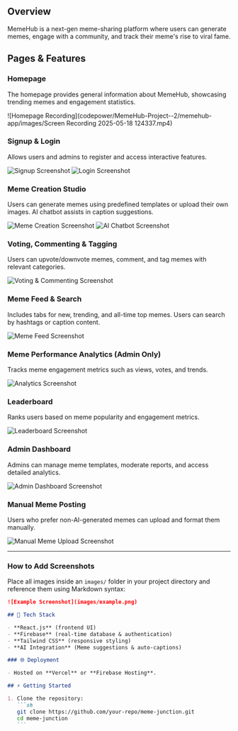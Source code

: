 ## Overview

MemeHub is a next-gen meme-sharing platform where users can generate memes, engage with a community, and track their meme's rise to viral fame.

## Pages & Features

### Homepage

The homepage provides general information about MemeHub, showcasing trending memes and engagement statistics.

![Homepage Recording](codepower/MemeHub-Project--2/memehub-app/images/Screen Recording 2025-05-18 124337.mp4)

### Signup & Login

Allows users and admins to register and access interactive features.

![Signup Screenshot](MemeHub-Project--2\memehub-app\images\login.png)
![Login Screenshot](MemeHub-Project--2\memehub-app\images\login.png)

### Meme Creation Studio

Users can generate memes using predefined templates or upload their own images. AI chatbot assists in caption suggestions.

![Meme Creation Screenshot](<(MemeHub-Project--2\memehub-app\images\generatePage.png)>)
![AI Chatbot Screenshot](<(MemeHub-Project--2\memehub-app\images\chatbot.png)>)

### Voting, Commenting & Tagging

Users can upvote/downvote memes, comment, and tag memes with relevant categories.

![Voting & Commenting Screenshot](images/voting_commenting.png)

### Meme Feed & Search

Includes tabs for new, trending, and all-time top memes. Users can search by hashtags or caption content.

![Meme Feed Screenshot](images/meme_feed.png)

### Meme Performance Analytics (Admin Only)

Tracks meme engagement metrics such as views, votes, and trends.

![Analytics Screenshot](images/analytics.png)

### Leaderboard

Ranks users based on meme popularity and engagement metrics.

![Leaderboard Screenshot](images/leaderboard.png)

### Admin Dashboard

Admins can manage meme templates, moderate reports, and access detailed analytics.

![Admin Dashboard Screenshot](images/admin_dashboard.png)

### Manual Meme Posting

Users who prefer non-AI-generated memes can upload and format them manually.

![Manual Meme Upload Screenshot](images/manual_meme_upload.png)

---

### How to Add Screenshots

Place all images inside an `images/` folder in your project directory and reference them using Markdown syntax:

````markdown
![Example Screenshot](images/example.png)

## 🚀 Tech Stack

- **React.js** (frontend UI)
- **Firebase** (real-time database & authentication)
- **Tailwind CSS** (responsive styling)
- **AI Integration** (Meme suggestions & auto-captions)

### 🌐 Deployment

- Hosted on **Vercel** or **Firebase Hosting**.

## ⚡ Getting Started

1. Clone the repository:
   ```sh
   git clone https://github.com/your-repo/meme-junction.git
   cd meme-junction
   ```
````
